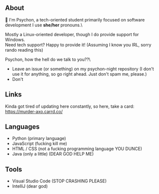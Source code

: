 ## About
👋 I'm Psychon, a tech-oriented student primarily focused on software development
I use **she/her** pronouns.\

Mostly a Linux-oriented developer, though I do provide support for Windows.\
Need tech support? Happy to provide it! (Assuming I know you IRL, sorry rando reading this)

Psychon, how the hell do we talk to you??\
- Leave an issue (or something) on my psychon-night repository (I don't use it for anything, so go right ahead. Just don't spam me, please.)
- Don't

## Links

Kinda got tired of updating here constantly, so here, take a card: https://murder-axo.carrd.co/

## Languages

- Python (primary language)
- JavaScript (fucking kill me)
- HTML / CSS (not a fucking programming language YOU DUNCE)
- Java (only a little) (DEAR GOD HELP ME)

## Tools
- Visual Studio Code (STOP CRASHING PLEASE)
- IntelliJ (dear god)
